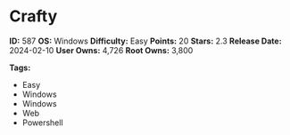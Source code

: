 # Crafty

**ID:** 587
**OS:** Windows
**Difficulty:** Easy
**Points:** 20
**Stars:** 2.3
**Release Date:** 2024-02-10
**User Owns:** 4,726
**Root Owns:** 3,800

**Tags:**
- Easy
- Windows
- Windows
- Web
- Powershell


